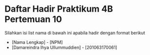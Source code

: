 # Daftar Hadir Praktikum 4B Pertemuan 10
Silahkan isi list nama di bawah ini apabila hadir dengan format berikut

- [Nama Lengkap] - [NPM]
- [Damareindra Ihya Ullummuddien] - [201063170061]
